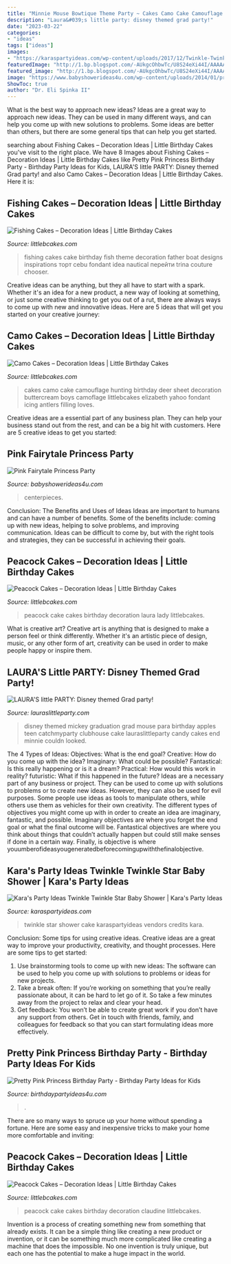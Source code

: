 ```yaml
---
title: "Minnie Mouse Bowtique Theme Party ~ Cakes Camo Cake Camouflage Hunting Birthday Deer Sheet Decoration Buttercream Boys Camoflage Littlebcakes Elizabeth Yahoo Fondant Icing Antlers Filling Loves"
description: "Laura&#039;s little party: disney themed grad party!"
date: "2023-03-22"
categories:
- "ideas"
tags: ["ideas"]
images:
- "https://karaspartyideas.com/wp-content/uploads/2017/12/Twinkle-Twinkle-Little-Star-Baby-Shower-via-Karas-Party-Ideas-KarasPartyIdeas.com5_.jpg"
featuredImage: "http://1.bp.blogspot.com/-AUkgcOhbwTc/U8S24eXi44I/AAAAAAAACHI/aeHfEdhxbRg/s1600/IMG_3205.JPG"
featured_image: "http://1.bp.blogspot.com/-AUkgcOhbwTc/U8S24eXi44I/AAAAAAAACHI/aeHfEdhxbRg/s1600/IMG_3205.JPG"
image: "https://www.babyshowerideas4u.com/wp-content/uploads/2014/01/princess-51.jpg"
ShowToc: true
author: "Dr. Eli Spinka II"
---
```



What is the best way to approach new ideas?
Ideas are a great way to approach new ideas. They can be used in many different ways, and can help you come up with new solutions to problems. Some ideas are better than others, but there are some general tips that can help you get started.

	

		
searching about Fishing Cakes – Decoration Ideas | Little Birthday Cakes you've visit to the right place. We have 8 Images about Fishing Cakes – Decoration Ideas | Little Birthday Cakes like Pretty Pink Princess Birthday Party - Birthday Party Ideas for Kids, LAURA&#039;S little PARTY: Disney themed Grad party! and also Camo Cakes – Decoration Ideas | Little Birthday Cakes. Here it is:
		
    
## Fishing Cakes – Decoration Ideas | Little Birthday Cakes

<img loading=lazy src="http://www.littlebcakes.com/wp-content/uploads/2014/01/Fishing-Cakes-Images.jpg" onerror="this.onerror=null;this.src='https://tse3.mm.bing.net/th?id=OIP.PT8mZGQT0QsOmBA6coadawHaJ4&amp;pid=15.1';" alt="Fishing Cakes – Decoration Ideas | Little Birthday Cakes">

_Source: littlebcakes.com_

>fishing cakes cake birthday fish theme decoration father boat designs inspirations торт cebu fondant idea nautical перейти trina couture chooser. 

	

Creative ideas can be anything, but they all have to start with a spark. Whether it's an idea for a new product, a new way of looking at something, or just some creative thinking to get you out of a rut, there are always ways to come up with new and innovative ideas. Here are 5 ideas that will get you started on your creative journey: 

    
## Camo Cakes – Decoration Ideas | Little Birthday Cakes

<img loading=lazy src="http://www.littlebcakes.com/wp-content/uploads/2014/01/Camo-Cakes.jpg" onerror="this.onerror=null;this.src='https://tse4.mm.bing.net/th?id=OIP.k3qQqmr7fAEdWH_60x9IbwHaE8&amp;pid=15.1';" alt="Camo Cakes – Decoration Ideas | Little Birthday Cakes">

_Source: littlebcakes.com_

>cakes camo cake camouflage hunting birthday deer sheet decoration buttercream boys camoflage littlebcakes elizabeth yahoo fondant icing antlers filling loves. 

	

Creative ideas are a essential part of any business plan. They can help your business stand out from the rest, and can be a big hit with customers. Here are 5 creative ideas to get you started:

    
## Pink Fairytale Princess Party

<img loading=lazy src="https://www.babyshowerideas4u.com/wp-content/uploads/2014/01/princess-51.jpg" onerror="this.onerror=null;this.src='https://tse3.mm.bing.net/th?id=OIP.8FCeP8S5CYpfyLGueVRzTwHaLH&amp;pid=15.1';" alt="Pink Fairytale Princess Party">

_Source: babyshowerideas4u.com_

>centerpieces. 

	

Conclusion: The Benefits and Uses of Ideas
Ideas are important to humans and can have a number of benefits. Some of the benefits include: coming up with new ideas, helping to solve problems, and improving communication. Ideas can be difficult to come by, but with the right tools and strategies, they can be successful in achieving their goals.

    
## Peacock Cakes – Decoration Ideas | Little Birthday Cakes

<img loading=lazy src="http://www.littlebcakes.com/wp-content/uploads/2014/02/Peacock-Cake-Pictures.jpg" onerror="this.onerror=null;this.src='https://tse1.mm.bing.net/th?id=OIP.7S4lX5EXQeqU29_UpHA92AHaKk&amp;pid=15.1';" alt="Peacock Cakes – Decoration Ideas | Little Birthday Cakes">

_Source: littlebcakes.com_

>peacock cake cakes birthday decoration laura lady littlebcakes. 

	

What is creative art?
Creative art is anything that is designed to make a person feel or think differently. Whether it's an artistic piece of design, music, or any other form of art, creativity can be used in order to make people happy or inspire them.

    
## LAURA&#039;S Little PARTY: Disney Themed Grad Party!

<img loading=lazy src="http://1.bp.blogspot.com/-AUkgcOhbwTc/U8S24eXi44I/AAAAAAAACHI/aeHfEdhxbRg/s1600/IMG_3205.JPG" onerror="this.onerror=null;this.src='https://tse4.mm.bing.net/th?id=OIP.ERayXTndJA7BalvuQen9mAHaJ4&amp;pid=15.1';" alt="LAURA&#039;S little PARTY: Disney themed Grad party!">

_Source: lauraslittleparty.com_

>disney themed mickey graduation grad mouse para birthday apples teen catchmyparty clubhouse cake lauraslittleparty candy cakes end minnie couldn looked. 

	

The 4 Types of Ideas: Objectives: What is the end goal? Creative: How do you come up with the idea? Imaginary: What could be possible? Fantastical: Is this really happening or is it a dream? Practical: How would this work in reality? futuristic: What if this happened in the future?
Ideas are a necessary part of any business or project. They can be used to come up with solutions to problems or to create new ideas. However, they can also be used for evil purposes. Some people use ideas as tools to manipulate others, while others use them as vehicles for their own creativity. 
The different types of objectives you might come up with in order to create an idea are imaginary, fantastic, and possible. Imaginary objectives are where you forget the end goal or what the final outcome will be. Fantastical objectives are where you think about things that couldn’t actually happen but could still make senses if done in a certain way. Finally, is objective is where youumberofideasyougeneratedbeforecomingupwiththefinalobjective.

    
## Kara&#039;s Party Ideas Twinkle Twinkle Star Baby Shower | Kara&#039;s Party Ideas

<img loading=lazy src="https://karaspartyideas.com/wp-content/uploads/2017/12/Twinkle-Twinkle-Little-Star-Baby-Shower-via-Karas-Party-Ideas-KarasPartyIdeas.com5_.jpg" onerror="this.onerror=null;this.src='https://tse2.mm.bing.net/th?id=OIP.F9KwoHOsw1xmVeWzRxCq_AHaLH&amp;pid=15.1';" alt="Kara&#039;s Party Ideas Twinkle Twinkle Star Baby Shower | Kara&#039;s Party Ideas">

_Source: karaspartyideas.com_

>twinkle star shower cake karaspartyideas vendors credits kara. 

	

Conclusion: Some tips for using creative ideas.
Creative ideas are a great way to improve your productivity, creativity, and thought processes. Here are some tips to get started: 
1. Use brainstorming tools to come up with new ideas: The software can be used to help you come up with solutions to problems or ideas for new projects. 
2. Take a break often: If you’re working on something that you’re really passionate about, it can be hard to let go of it. So take a few minutes away from the project to relax and clear your head. 
3. Get feedback: You won’t be able to create great work if you don’t have any support from others. Get in touch with friends, family, and colleagues for feedback so that you can start formulating ideas more effectively.

    
## Pretty Pink Princess Birthday Party - Birthday Party Ideas For Kids

<img loading=lazy src="https://www.birthdaypartyideas4u.com/wp-content/uploads/2016/08/pretty-pink-princess-birthday-party-tablescape.jpg" onerror="this.onerror=null;this.src='https://tse4.mm.bing.net/th?id=OIP.juMfU1_l2OsyuR2PPf2flwHaNd&amp;pid=15.1';" alt="Pretty Pink Princess Birthday Party - Birthday Party Ideas for Kids">

_Source: birthdaypartyideas4u.com_

>. 

	

There are so many ways to spruce up your home without spending a fortune. Here are some easy and inexpensive tricks to make your home more comfortable and inviting:

    
## Peacock Cakes – Decoration Ideas | Little Birthday Cakes

<img loading=lazy src="http://www.littlebcakes.com/wp-content/uploads/2014/02/Peacock-Cake.jpg" onerror="this.onerror=null;this.src='https://tse3.mm.bing.net/th?id=OIP.InP1GPKXmChr0KWdVQvr5AHaKU&amp;pid=15.1';" alt="Peacock Cakes – Decoration Ideas | Little Birthday Cakes">

_Source: littlebcakes.com_

>peacock cake cakes birthday decoration claudine littlebcakes. 

	

Invention is a process of creating something new from something that already exists. It can be a simple thing like creating a new product or invention, or it can be something much more complicated like creating a machine that does the impossible. No one invention is truly unique, but each one has the potential to make a huge impact in the world.

